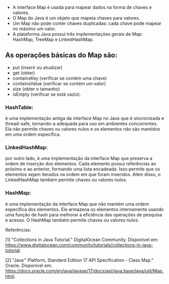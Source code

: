

* A interface Map é usada para mapear dados na forma de chaves e valores.
* O Map do Java é um objeto que mapeia chaves para valores.
* Um Map não pode conter chaves duplicadas: cada chave pode mapear no máximo um valor.
* A plataforma Java possui três implementações gerais de Map: HashMap, TreeMap e LinkedHashMap.

## As operações básicas do Map são:
   * put (inserir ou atualizar)
   * get (obter)
   * containsKey (verificar se contém uma chave)
   * containsValue (verificar se contém um valor)
   * size (obter o tamanho)
   * isEmpty (verificar se está vazio).

### HashTable:
   é uma implementação antiga da interface Map no Java que é sincronizada e thread-safe,
   tornando-a adequada para uso em ambientes concorrentes. Ela não permite chaves ou valores nulos e os elementos não
   são mantidos em uma ordem específica.

### LinkedHashMap:
   por outro lado, é uma implementação da interface Map que preserva a ordem de inserção dos
   elementos. Cada elemento possui referências ao próximo e ao anterior, formando uma lista encadeada. Isso permite
   que os elementos sejam iterados na ordem em que foram inseridos. Além disso, o LinkedHashMap também permite chaves
   ou valores nulos.

### HashMap:
   é uma implementação da interface Map que não mantém uma ordem específica dos elementos.
   Ele armazena os elementos internamente usando uma função de hash para melhorar a eficiência das operações de
   pesquisa e acesso. O HashMap também permite chaves ou valores nulos.

Referências:

[1] "Collections in Java Tutorial." DigitalOcean Community.
Disponível em: https://www.digitalocean.com/community/tutorials/collections-in-java-tutorial.

[2] "Java™ Platform, Standard Edition 17 API Specification - Class Map." Oracle.
Disponível em: https://docs.oracle.com/en/java/javase/17/docs/api/java.base/java/util/Map.html.
